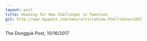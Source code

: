 ```yaml
---
layout: post
title: Heading for New Challenges in Twenties
git: http://www.dgupost.com/news/articleView.html?idxno=2267
---
```

The Dongguk Post, 10/16/2017
